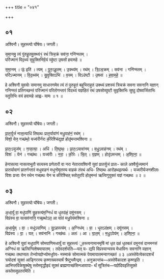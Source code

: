 +++
title = "०४१"

+++


## ०१
अश्विनौ। सुहस्त्यो घौषेयः। जगती।

स॒मा॒नमु॒ त्यं पु॑रुहू॒तमु॒क्थ्यं१॒॑ रथं॑ त्रिच॒क्रं सव॑ना॒ गनि॑ग्मतम् ।  
परि॑ज्मानं विद॒थ्यं॑ सुवृ॒क्तिभि॑र्व॒यं व्यु॑ष्टा उ॒षसो॑ हवामहे ॥

स॒मा॒नम् । ऊं॒ इति॑ । त्यम् । पु॒रु॒ऽहू॒तम् । उ॒क्थ्य॑म् । रथ॑म् । त्रि॒ऽच॒क्रम् । सव॑ना । गनि॑ग्मतम् ।  
परि॑ऽज्मानम् । वि॒द॒थ्य॑म् । सु॒वृ॒क्तिऽभिः॑ । व॒यम् । विऽउ॑ष्टौ । उ॒षसः॑ । ह॒वा॒म॒हे॒ ॥

हे अश्विनौ युवयोः समानमु साधारणमेव त्यं तं पुरुहूतं बहूभिराहुतं उक्थ्यं प्रशस्यं त्रिचक्रं सवना सवनानि यज्ञान् गनिग्मतं प्रतिगच्छन्तं परिज्मानं परितोगन्तारं विदथ्यं यज्ञहितं रथं उषसोव्युष्टौ सुवृक्तिभिः सुष्ठु दोषवर्जिताभिः स्तुतिभिः वयं हवामहे आह्व- यामः ॥ १ ॥

## ०२
अश्विनौ। सुहस्त्यो घौषेयः। जगती।

प्रा॒त॒र्युजं॑ नास॒त्याधि॑ तिष्ठथः प्रात॒र्यावा॑णं मधु॒वाह॑नं॒ रथ॑म् ।  
विशो॒ येन॒ गच्छ॑थो॒ यज्व॑रीर्नरा की॒रेश्चि॑द्य॒ज्ञं होतृ॑मन्तमश्विना ॥

प्रा॒तः॒ऽयुज॑म् । ना॒स॒त्या॒ । अधि॑ । ति॒ष्ठ॒थः॒ । प्रा॒तः॒ऽयावा॑नम् । म॒धु॒ऽवाह॑नम् । रथ॑म् ।  
विशः॑ । येन॑ । गच्छ॑थः । यज्व॑रीः । न॒रा॒ । की॒रेः । चि॒त् । य॒ज्ञम् । होतृ॑ऽमन्तम् । अ॒श्वि॒ना॒ ॥

हेनासत्या नासत्यभूतौ सत्यस्य प्रणेतारौ वा नरा नेतारावश्विनौ युवां प्रातर्युजं प्रातः- काले अश्वैर्युज्यमानं प्रातर्यावाणं प्रातर्गन्तारं मधुवाहनं मधुनोमृतस्य वाहकं तंरथं अधि- तिष्ठथः आरोहथइत्यर्थः । यज्वरीर्यजनशीलाः विशः प्रजाः येन रथेन गच्छथः येन च कीरेश्चित् स्तोतुरपि होतृमन्तं ऋत्विगूयुक्तं यज्ञं गच्छथः ॥ २ ॥

## ०३
अश्विनौ। सुहस्त्यो घौषेयः। जगती।

अ॒ध्व॒र्युं वा॒ मधु॑पाणिं सु॒हस्त्य॑म॒ग्निधं॑ वा धृ॒तद॑क्षं॒ दमू॑नसम् ।  
विप्र॑स्य वा॒ यत्सव॑नानि॒ गच्छ॒थोऽत॒ आ या॑तं मधु॒पेय॑मश्विना ॥

अ॒ध्व॒र्युम् । वा॒ । मधु॑ऽपाणिम् । सु॒ऽहस्त्य॑म् । अ॒ग्निध॑म् । वा॒ । धृ॒तऽद॑क्षम् । दमू॑नसम् ।  
विप्र॑स्य । वा॒ । यत् । सव॑नानि । गच्छ॑थः । अतः॑ । आ । या॒त॒म् । म॒धु॒ऽपेय॑म् । अ॒श्वि॒ना॒ ॥

हे अश्विनौ युवां मधुपाणिं सोमपाणिमध्वर्युं वा सुहस्त्यं ुहस्त्यनामानमृषिं मां धृत दक्षं धृतबलं दमूनसं दानमनसं अग्निधं वा ऋत्विग्विशेषमायातम् । तदेवदर्शयति—यत् य- द्यपि विप्रस्यान्यस्य मेधाविनः सवनानि यज्ञान् गच्छथः तथाप्यतः तेभ्योयज्ञेभ्योमधुपेय- मस्माकं सोमात्मकं पेयमायातमन्वागच्छतं ॥ ३ ॥अस्तेवेत्येकादशर्चं त्रयोदशं सूक्तं आङ्गिरस्य कृष्णाख्यस्यार्षं त्रैष्टुभमैन्द्रम् । अनुक्रान्तंच—अस्तेवैकादश कृष्णइति । आभिप्लविकेषूक्थेषु स्तोमवृद्धौइदं सूक्तं ब्राह्मणाच्छंसिनआवापा- र्थं सूत्रितंच—यज्ञेदिवइतिसूक्ते अस्तेवसुप्रतरमिति ।